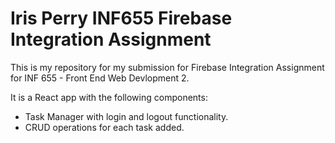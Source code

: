 # Iris Perry INF655 Firebase Integration Assignment

This is my repository for my submission for Firebase Integration Assignment for INF 655 - Front End Web Devlopment 2.

It is a React app with the following components:
- Task Manager with login and logout functionality.
- CRUD operations for each task added.
